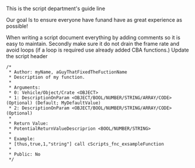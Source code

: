 This is the script department's guide line

Our goal Is to ensure everyone have funand have as great experience as possible! 

When writing a script document everything by adding comments so it is easy to maintain.
Secondly make sure it do not drain the frame rate and avoid loops (if a loop is required use already added CBA functions.)
Update the script header
```
/*
 * Author: myName, aGuyThatFixedTheFuctionName 
 * Description of my function.
 *
 * Arguments:
 * 0: Vehicle/Object/Crate <OBJECT>
 * 1: DescriptionOnParam <OBJECT/BOOL/NUMBER/STRING/ARRAY/CODE> (Optional) (Default; MyDefaultValue) 
 * 2: DescriptionOnParam <OBJECT/BOOL/NUMBER/STRING/ARRAY/CODE> (Optional) 
 *
 * Return Value:
 * PotentialReturnValueDescriprion <BOOL/NUMBER/STRING>
 *
 * Example:
 * [thus,true,1,"string"] call cScripts_fnc_exsampleFunction 
 *
 * Public: No
 */
```
